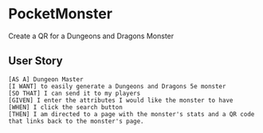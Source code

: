# PocketMonster
Create a QR for a Dungeons and Dragons Monster

## User Story

```
[AS A] Dungeon Master 
[I WANT] to easily generate a Dungeons and Dragons 5e monster 
[SO THAT] I can send it to my players
[GIVEN] I enter the attributes I would like the monster to have 
[WHEN] I click the search button 
[THEN] I am directed to a page with the monster's stats and a QR code that links back to the monster's page.
```
